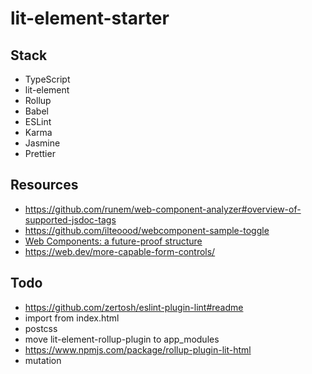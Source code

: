 # lit-element-starter

## Stack

-   TypeScript
-   lit-element
-   Rollup
-   Babel
-   ESLint
-   Karma
-   Jasmine
-   Prettier

## Resources

-   https://github.com/runem/web-component-analyzer#overview-of-supported-jsdoc-tags
-   https://github.com/ilteoood/webcomponent-sample-toggle
-   [Web Components: a future-proof structure](https://medium.com/gft-engineering/web-components-a-future-proof-structure-5db3865fa31)
-   https://web.dev/more-capable-form-controls/

## Todo

-   https://github.com/zertosh/eslint-plugin-lint#readme
-   import from index.html
-   postcss
-   move lit-element-rollup-plugin to app_modules
-   https://www.npmjs.com/package/rollup-plugin-lit-html
-   mutation
